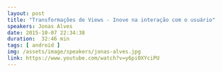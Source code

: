```yaml
---
layout: post
title: "Transformações de Views - Inove na interação com o usuário"
speakers: Jonas Alves
date: 2015-10-07 22:34:38
duration:  32:46 min
tags: [ android ]
img: /assets/image/speakers/jonas-alves.jpg 
link: https://www.youtube.com/watch?v=y6pi0XYciPU
---
```

